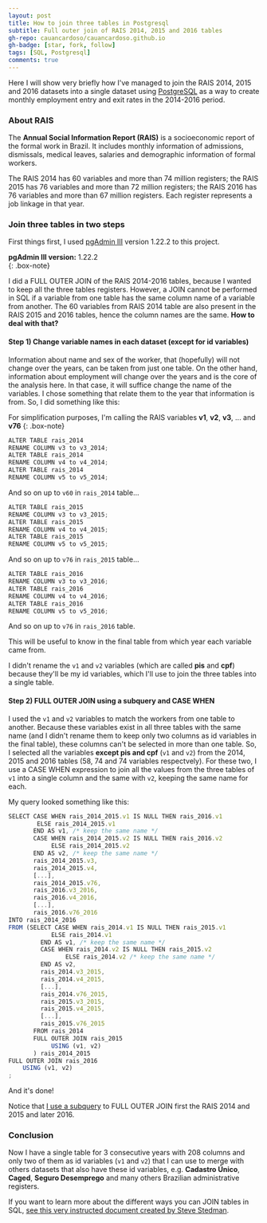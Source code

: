 ```yaml
---
layout: post
title: How to join three tables in Postgresql
subtitle: Full outer join of RAIS 2014, 2015 and 2016 tables
gh-repo: cauancardoso/cauancardoso.github.io
gh-badge: [star, fork, follow]
tags: [SQL, Postgresql]
comments: true
---
```


Here I will show very briefly how I've managed to join the RAIS 2014, 2015 and 2016 datasets into a single dataset using [PostgreSQL](https://www.postgresql.org/) as a way to create monthly employment entry and exit rates in the 2014-2016 period.

### About RAIS

The **Annual Social Information Report (RAIS)** is a socioeconomic report of the formal work in Brazil. It includes monthly information of admissions, dismissals, medical leaves, salaries and demographic information of formal workers. 

The RAIS 2014 has 60 variables and more than 74 million registers; the RAIS 2015 has 76 variables and more than 72 million registers; the RAIS 2016 has 76 variables and more than 67 million registers. Each register represents a job linkage in that year.

### Join three tables in two steps

First things first, I used [pgAdmin III](https://www.pgadmin.org/download/) version 1.22.2 to this project.

**pgAdmin III version:** 1.22.2  
{: .box-note}

I did a FULL OUTER JOIN of the RAIS 2014-2016 tables, because I wanted to keep all the three tables registers. However, a JOIN cannot be performed in SQL if a variable from one table has the same column name of a variable from another. The 60 variables from RAIS 2014 table are also present in the RAIS 2015 and 2016 tables, hence the column names are the same. **How to deal with that?**

#### Step 1) Change variable names in each dataset (except for id variables)

Information about name and sex of the worker, that (hopefully) will not change over the years, can be taken from just one table. On the other hand, information about employment will change over the years and is the core of the analysis here. In that case, it will suffice change the name of the variables. I chose something that relate them to the year that information is from. So, I did something like this:

For simplification purposes, I'm calling the RAIS variables **v1**, **v2**, **v3**, ... and **v76**
{: .box-note}

```javascript
ALTER TABLE rais_2014  
RENAME COLUMN v3 to v3_2014;  
ALTER TABLE rais_2014  
RENAME COLUMN v4 to v4_2014;  
ALTER TABLE rais_2014  
RENAME COLUMN v5 to v5_2014;  
```
And so on up to ```v60``` in ```rais_2014``` table...
```javascript
ALTER TABLE rais_2015
RENAME COLUMN v3 to v3_2015;
ALTER TABLE rais_2015
RENAME COLUMN v4 to v4_2015;
ALTER TABLE rais_2015
RENAME COLUMN v5 to v5_2015;
```
And so on up to ```v76``` in ```rais_2015``` table...
```javascript
ALTER TABLE rais_2016
RENAME COLUMN v3 to v3_2016;
ALTER TABLE rais_2016
RENAME COLUMN v4 to v4_2016;
ALTER TABLE rais_2016
RENAME COLUMN v5 to v5_2016;
```
And so on up to ```v76``` in ```rais_2016``` table.

This will be useful to know in the final table from which year each variable came from.

I didn't rename the ```v1``` and ```v2``` variables (which are called **pis** and **cpf**) because they'll be my id variables, which I'll use to join the three tables into a single table.

#### Step 2) FULL OUTER JOIN using a subquery and CASE WHEN

I used the ```v1``` and ```v2``` variables to match the workers from one table to another. Because these variables exist in all three tables with the same name (and I didn't rename them to keep only two columns as id variables in the final table), these columns can't be selected in more than one table. So, I selected all the variables **except pis and cpf** (```v1``` and ```v2```) from the 2014, 2015 and 2016 tables (58, 74 and 74 variables respectvely). For these two, I use a CASE WHEN expression to join all the values from the three tables of ```v1``` into a single column and the same with ```v2```, keeping the same name for each.

My query looked something like this: 

```javascript
SELECT CASE WHEN rais_2014_2015.v1 IS NULL THEN rais_2016.v1 
		ELSE rais_2014_2015.v1 
       END AS v1, /* keep the same name */  
       CASE WHEN rais_2014_2015.v2 IS NULL THEN rais_2016.v2 
     		ELSE rais_2014_2015.v2 
       END AS v2, /* keep the same name */  
       rais_2014_2015.v3,  
       rais_2014_2015.v4,  
       [...],  
       rais_2014_2015.v76,  
       rais_2016.v3_2016,  
       rais_2016.v4_2016,  
       [...],  
       rais_2016.v76_2016  
INTO rais_2014_2016  
FROM (SELECT CASE WHEN rais_2014.v1 IS NULL THEN rais_2015.v1 
			ELSE rais_2014.v1 
	     END AS v1, /* keep the same name */  
	     CASE WHEN rais_2014.v2 IS NULL THEN rais_2015.v2 
	     		ELSE rais_2014.v2 /* keep the same name */  
	     END AS v2,
	     rais_2014.v3_2015,  
	     rais_2014.v4_2015,  
	     [...],  
	     rais_2014.v76_2015, 
	     rais_2015.v3_2015,  
	     rais_2015.v4_2015,  
	     [...],  
	     rais_2015.v76_2015  
       FROM rais_2014  
       FULL OUTER JOIN rais_2015    
       		USING (v1, v2)  
       ) rais_2014_2015  
FULL OUTER JOIN rais_2016  
	USING (v1, v2)  
;
```
And it's done!

Notice that [I use a subquery](https://www.techonthenet.com/postgresql/subqueries.php) to FULL OUTER JOIN first the RAIS 2014 and 2015 and later 2016.

### Conclusion

Now I have a single table for 3 consecutive years with 208 columns and only two of them as id variables (```v1``` and ```v2```) that I can use to merge with others datasets that also have these id variables, e.g. **Cadastro Único**, **Caged**, **Seguro Desemprego** and many others Brazilian administrative registers.

If you want to learn more about the different ways you can JOIN tables in SQL, [see this very instructed document created by Steve Stedman](http://stevestedman.com/wp-content/uploads/TSqlJoinTypePoster1.pdf).

